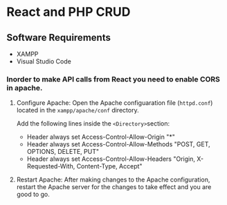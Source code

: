 # React and PHP CRUD

## Software Requirements
- XAMPP
- Visual Studio Code

### Inorder to make API calls from React you need to enable CORS in apache.
1. Configure Apache: Open the Apache configuaration file (`httpd.conf`) located in the `xampp/apache/conf` directory.
    
    Add the following lines inside the `<Directory>`section:
    - Header always set Access-Control-Allow-Origin "*"
    - Header always set Access-Control-Allow-Methods "POST, GET, OPTIONS, DELETE, PUT"
    - Header always set Access-Control-Allow-Headers "Origin, X-Requested-With, Content-Type, Accept"

2. Restart Apache: After making changes to the Apache configuration, restart the Apache server for the changes to take effect and you are good to go.